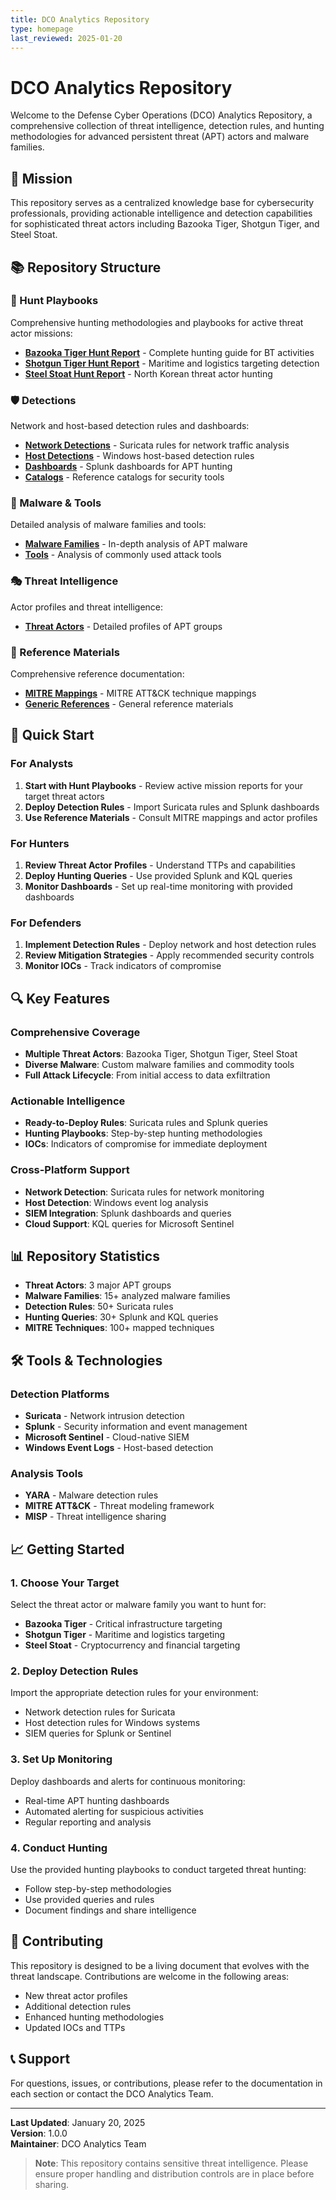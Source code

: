```yaml
---
title: DCO Analytics Repository
type: homepage
last_reviewed: 2025-01-20
---
```


# DCO Analytics Repository

Welcome to the Defense Cyber Operations (DCO) Analytics Repository, a comprehensive collection of threat intelligence, detection rules, and hunting methodologies for advanced persistent threat (APT) actors and malware families.

## 🎯 Mission

This repository serves as a centralized knowledge base for cybersecurity professionals, providing actionable intelligence and detection capabilities for sophisticated threat actors including Bazooka Tiger, Shotgun Tiger, and Steel Stoat.

## 📚 Repository Structure

### 🏹 Hunt Playbooks
Comprehensive hunting methodologies and playbooks for active threat actor missions:
- **[Bazooka Tiger Hunt Report](../Hunt_Playbooks/Active-Mission/Bazooka_Tiger/Hunt_Report.md)** - Complete hunting guide for BT activities
- **[Shotgun Tiger Hunt Report](../Hunt_Playbooks/Active-Mission/Shotgun_Tiger/Hunt_Report.md)** - Maritime and logistics targeting detection
- **[Steel Stoat Hunt Report](../Hunt_Playbooks/Active-Mission/Steel_Stoat/Hunt_Report.md)** - North Korean threat actor hunting

### 🛡️ Detections
Network and host-based detection rules and dashboards:
- **[Network Detections](../Detections/Network/)** - Suricata rules for network traffic analysis
- **[Host Detections](../Detections/Host/)** - Windows host-based detection rules
- **[Dashboards](../Detections/Dashboards/)** - Splunk dashboards for APT hunting
- **[Catalogs](../Detections/Catalogs/)** - Reference catalogs for security tools

### 🦠 Malware & Tools
Detailed analysis of malware families and tools:
- **[Malware Families](../Malware_Tools/Malware/)** - In-depth analysis of APT malware
- **[Tools](../Malware_Tools/Tools/)** - Analysis of commonly used attack tools

### 🎭 Threat Intelligence
Actor profiles and threat intelligence:
- **[Threat Actors](../Threat_Intelligence/Actors/)** - Detailed profiles of APT groups

### 📖 Reference Materials
Comprehensive reference documentation:
- **[MITRE Mappings](../Reference/MITRE_Mappings/)** - MITRE ATT&CK technique mappings
- **[Generic References](../Reference/)** - General reference materials

## 🚀 Quick Start

### For Analysts
1. **Start with Hunt Playbooks** - Review active mission reports for your target threat actors
2. **Deploy Detection Rules** - Import Suricata rules and Splunk dashboards
3. **Use Reference Materials** - Consult MITRE mappings and actor profiles

### For Hunters
1. **Review Threat Actor Profiles** - Understand TTPs and capabilities
2. **Deploy Hunting Queries** - Use provided Splunk and KQL queries
3. **Monitor Dashboards** - Set up real-time monitoring with provided dashboards

### For Defenders
1. **Implement Detection Rules** - Deploy network and host detection rules
2. **Review Mitigation Strategies** - Apply recommended security controls
3. **Monitor IOCs** - Track indicators of compromise

## 🔍 Key Features

### Comprehensive Coverage
- **Multiple Threat Actors**: Bazooka Tiger, Shotgun Tiger, Steel Stoat
- **Diverse Malware**: Custom malware families and commodity tools
- **Full Attack Lifecycle**: From initial access to data exfiltration

### Actionable Intelligence
- **Ready-to-Deploy Rules**: Suricata rules and Splunk queries
- **Hunting Playbooks**: Step-by-step hunting methodologies
- **IOCs**: Indicators of compromise for immediate deployment

### Cross-Platform Support
- **Network Detection**: Suricata rules for network monitoring
- **Host Detection**: Windows event log analysis
- **SIEM Integration**: Splunk dashboards and queries
- **Cloud Support**: KQL queries for Microsoft Sentinel

## 📊 Repository Statistics

- **Threat Actors**: 3 major APT groups
- **Malware Families**: 15+ analyzed malware families
- **Detection Rules**: 50+ Suricata rules
- **Hunting Queries**: 30+ Splunk and KQL queries
- **MITRE Techniques**: 100+ mapped techniques

## 🛠️ Tools & Technologies

### Detection Platforms
- **Suricata** - Network intrusion detection
- **Splunk** - Security information and event management
- **Microsoft Sentinel** - Cloud-native SIEM
- **Windows Event Logs** - Host-based detection

### Analysis Tools
- **YARA** - Malware detection rules
- **MITRE ATT&CK** - Threat modeling framework
- **MISP** - Threat intelligence sharing

## 📈 Getting Started

### 1. Choose Your Target
Select the threat actor or malware family you want to hunt for:
- **Bazooka Tiger** - Critical infrastructure targeting
- **Shotgun Tiger** - Maritime and logistics targeting
- **Steel Stoat** - Cryptocurrency and financial targeting

### 2. Deploy Detection Rules
Import the appropriate detection rules for your environment:
- Network detection rules for Suricata
- Host detection rules for Windows systems
- SIEM queries for Splunk or Sentinel

### 3. Set Up Monitoring
Deploy dashboards and alerts for continuous monitoring:
- Real-time APT hunting dashboards
- Automated alerting for suspicious activities
- Regular reporting and analysis

### 4. Conduct Hunting
Use the provided hunting playbooks to conduct targeted threat hunting:
- Follow step-by-step methodologies
- Use provided queries and rules
- Document findings and share intelligence

## 🤝 Contributing

This repository is designed to be a living document that evolves with the threat landscape. Contributions are welcome in the following areas:
- New threat actor profiles
- Additional detection rules
- Enhanced hunting methodologies
- Updated IOCs and TTPs

## 📞 Support

For questions, issues, or contributions, please refer to the documentation in each section or contact the DCO Analytics Team.

---

**Last Updated**: January 20, 2025  
**Version**: 1.0.0  
**Maintainer**: DCO Analytics Team

> **Note**: This repository contains sensitive threat intelligence. Please ensure proper handling and distribution controls are in place before sharing.
